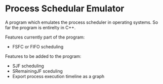 # Process Schedular Emulator

A program which emulates the process scheduler in operating systems.
So far the program is entirelty in C++.

Features currently part of the program:
- FSFC or FIFO scheduling 

Features to be added to the program:
- SJF scheduling
- SRemainingJF sceduling
- Export process execution timeline as a graph
